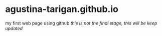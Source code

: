 # agustina-tarigan.github.io
my first web page using github
*this is not the final stage, this will be keep updated*
